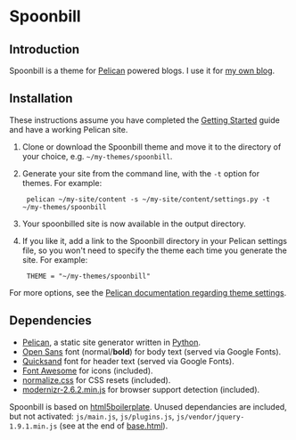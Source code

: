 # Spoonbill

## Introduction

Spoonbill is a theme for [Pelican](http://docs.getpelican.com/) powered blogs. I use it for [my own blog](http://peterdesmet.com).

## Installation

These instructions assume you have completed the [Getting Started](http://docs.getpelican.com/en/latest/getting_started.html) guide and have a working Pelican site.

1. Clone or download the Spoonbill theme and move it to the directory of your choice, e.g. `~/my-themes/spoonbill`.
2. Generate your site from the command line, with the `-t` option for themes. For example:

		pelican ~/my-site/content -s ~/my-site/content/settings.py -t ~/my-themes/spoonbill

3. Your spoonbilled site is now available in the output directory.
4. If you like it, add a link to the Spoonbill directory in your Pelican settings file, so you won't need to specify the theme each time you generate the site. For example:

		THEME = "~/my-themes/spoonbill"


For more options, see the [Pelican documentation regarding theme settings](http://docs.getpelican.com/en/latest/settings.html#themes).

## Dependencies

* [Pelican](http://docs.getpelican.com/), a static site generator written in [Python](http://www.python.org/).
* [Open Sans](http://www.google.com/fonts/specimen/Open+Sans) font (normal/**bold**) for body text (served via Google Fonts).
* [Quicksand](http://www.google.com/fonts/specimen/Quicksand) font for header text (served via Google Fonts).
* [Font Awesome](http://fortawesome.github.io/Font-Awesome/) for icons (included).
* [normalize.css](https://github.com/necolas/normalize.css) for CSS resets (included).
* [modernizr-2.6.2.min.js](http://modernizr.com/) for browser support detection (included).

Spoonbill is based on [html5boilerplate](http://html5boilerplate.com/). Unused dependancies are included, but not activated: `js/main.js`, `js/plugins.js`, `js/vendor/jquery-1.9.1.min.js` (see at the end of [base.html](templates/base.html)).